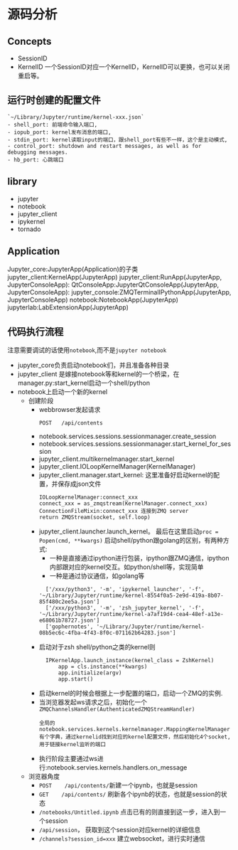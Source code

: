 # 源码分析
## Concepts
- SessionID
- KernelID
  一个SessionID对应一个KernelID，KernelID可以更换，也可以关闭重启等。
## 运行时创建的配置文件
    `~/Library/Jupyter/runtime/kernel-xxx.json`
    - shell_port: 前端命令输入端口,
    - iopub_port: kernel发布消息的端口,
    - stdin_port: kernel读取input的端口，跟shell_port有些不一样，这个是主动模式,
    - control_port: shutdown and restart messages, as well as for debugging messages.
    - hb_port: 心跳端口
## library
- jupyter
- notebook
- jupyter_client
- ipykernel
- tornado
## Application
Jupyter_core:JupyterApp(Application)的子类
    jupyter_client:KernelApp(JupyterApp)
    jupyter_client:RunApp(JupyterApp, JupyterConsoleApp):
    QtConsoleApp:JupyterQtConsoleApp(JupyterApp, JupyterConsoleApp):
    jupyter_console:ZMQTerminalIPythonApp(JupyterApp, JupyterConsoleApp)
    notebook:NotebookApp(JupyterApp)
    jupyterlab:LabExtensionApp(JupyterApp)
## 代码执行流程
注意需要调试的话使用`notebook`,而不是`jupyter notebook`
- jupyter_core负责启动notebook们，并且准备各种目录
- jupyter_client 是嫁接notebook等和kernel的一个桥梁，在manager.py:start_kernel启动一个shell/python
- notebook上启动一个新的kernel
  - 创建阶段
    - webbrowser发起请求
      ```
      POST   /api/contents
      ```
    - notebook.services.sessions.sessionmanager.create_session
    - notebook.services.sessions.sessionmanager.start_kernel_for_session
    - jupyter_client.multikernelmanager.start_kernel
    - jupyter_client.IOLoopKernelManager(KernelManager)
    - jupyter_client.manager.start_kernel: 这里准备好启动kernel的配置，并保存成json文件
        ```
        IOLoopKernelManager:connect_xxx
        connect_xxx = as_zmqstream(KernelManager.connect_xxx)
        ConnectionFileMixin:connect_xxx 连接到ZMQ server
        return ZMQStream(socket, self.loop)
        ```
    - jupyter_client.launcher.launch_kernel。 最后在这里启动`proc = Popen(cmd, **kwargs)`
       启动shell/python跟golang的区别，有两种方式:
      - 一种是直接通过ipython进行包装，ipython跟ZMQ通信，ipython内部跟对应的kernel交互。如python/shell等，实现简单
      - 一种是通过协议通信，如golang等
      ```
        ['/xxx/python3', '-m', 'ipykernel_launcher', '-f', '~/Library/Jupyter/runtime/kernel-8554f0a5-2e9d-419a-8b07-85f480c2ee5a.json']
        ['/xxx/python3', '-m', 'zsh_jupyter_kernel', '-f', '~/Library/Jupyter/runtime/kernel-a7af19d4-cea4-48ef-a13e-e68061b78727.json']
        ['gophernotes', '~/Library/Jupyter/runtime/kernel-08b5ec6c-4fba-4f43-8f0c-071162b64283.json']
      ```
    - 启动对于zsh shell/python之类的kernel则
      ```kernel需要实现这三个函数
        IPKernelApp.launch_instance(kernel_class = ZshKernel)
            app = cls.instance(**kwargs)
            app.initialize(argv)
            app.start()
      ```
    - 启动kernel的时候会根据上一步配置的端口，启动一个ZMQ的实例.
    - 当浏览器发起ws请求之后，初始化一个`ZMQChannelsHandler(AuthenticatedZMQStreamHandler)`
      ```
      全局的notebook.services.kernels.kernelmanager.MappingKernelManager有个字典，通过kernelid找到对应的kernel配置文件，然后初始化4个socket,用于链接kernel监听的端口
      ```
    - 执行阶段主要通过ws进行:notebook.servies.kernels.handlers.on_message
  - 浏览器角度
    - `POST    /api/contents/`新建一个ipynb，也就是session
    - `GET    /api/contents/` 刷新各个ipynb的状态，也就是session的状态
    - `/notebooks/Untitled.ipynb` 点击已有的则直接到这一步，进入到一个session
    - `/api/session`， 获取到这个session对应kernel的详细信息
    - `/channels?session_id=xxx` 建立websocket，进行实时通信